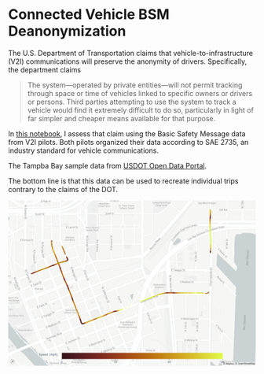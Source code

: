 # Connected Vehicle BSM Deanonymization
 
The U.S. Department of Transportation claims that vehicle-to-infrastructure (V2I) communications will preserve the anonymity of drivers. Specifically, the department claims
> The system—operated by private entities—will not permit tracking through space or time of vehicles linked to specific owners or drivers or persons. Third parties attempting to use the system to track a vehicle would find it extremely difficult to do so, particularly in light of far simpler and cheaper means available for that purpose.

In [this notebook](https://github.com/tmca43/connected-vehicle-deanonymization/blob/main/tampabay.ipynb), I assess that claim using the Basic Safety Message data from V2I pilots. Both pilots organized their data according to SAE 2735, an industry standard for vehicle communications.

The Tampba Bay sample data from [USDOT Open Data Portal](https://data.transportation.gov/Automobiles/Tampa-CV-Pilot-Basic-Safety-Message-BSM-Sample/nm7w-nvbm).

The bottom line is that this data can be used to recreate individual trips contrary to the claims of the DOT.

![alt](https://raw.githubusercontent.com/tmca43/connected-vehicle-deanonymization/main/full%20route.png)
